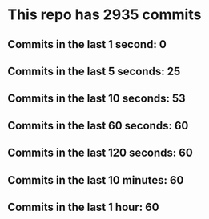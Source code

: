 # This repo has 2935 commits

## Commits in the last 1 second: 0
## Commits in the last 5 seconds: 25
## Commits in the last 10 seconds: 53
## Commits in the last 60 seconds: 60
## Commits in the last 120 seconds: 60
## Commits in the last 10 minutes: 60
## Commits in the last 1 hour: 60
